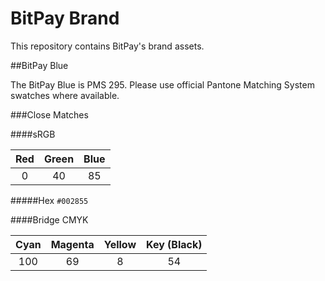 BitPay Brand
============

This repository contains BitPay's brand assets.

##BitPay Blue

The BitPay Blue is PMS 295. Please use official Pantone Matching System swatches where available.

###Close Matches

####sRGB

| Red | Green | Blue |
|:---:|:-----:|:----:|
|  0  |   40  |  85  |

#####Hex
`#002855`

####Bridge CMYK

| Cyan | Magenta | Yellow | Key (Black) |
|:----:|:-------:|:------:|:-----------:|
| 100  |   69    |   8    |      54     |
